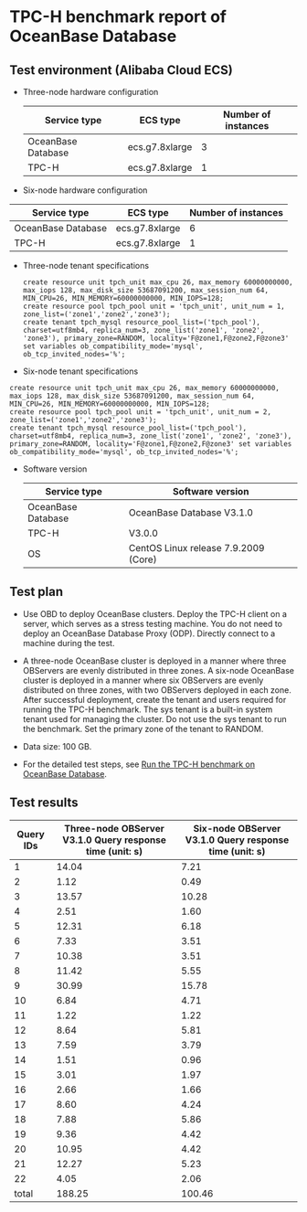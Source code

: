 TPC-H benchmark report of OceanBase Database 
=================================================================



Test environment (Alibaba Cloud ECS) 
---------------------------------------------------------

* Three-node hardware configuration

  

  |    Service type    |    ECS type    | Number of instances |
  |--------------------|----------------|---------------------|
  | OceanBase Database | ecs.g7.8xlarge | 3                   |
  | TPC-H              | ecs.g7.8xlarge | 1                   |

  




<!-- -->

* Six-node hardware configuration

  




|    Service type    |    ECS type    | Number of instances |
|--------------------|----------------|---------------------|
| OceanBase Database | ecs.g7.8xlarge | 6                   |
| TPC-H              | ecs.g7.8xlarge | 1                   |



* Three-node tenant specifications

  ```unknow
  create resource unit tpch_unit max_cpu 26, max_memory 60000000000, max_iops 128, max_disk_size 53687091200, max_session_num 64, MIN_CPU=26, MIN_MEMORY=60000000000, MIN_IOPS=128;
  create resource pool tpch_pool unit = 'tpch_unit', unit_num = 1, zone_list=('zone1','zone2','zone3');
  create tenant tpch_mysql resource_pool_list=('tpch_pool'), charset=utf8mb4, replica_num=3, zone_list('zone1', 'zone2', 'zone3'), primary_zone=RANDOM, locality='F@zone1,F@zone2,F@zone3' set variables ob_compatibility_mode='mysql', ob_tcp_invited_nodes='%';
  ```

  

* Six-node tenant specifications

  




```unknow
create resource unit tpch_unit max_cpu 26, max_memory 60000000000, max_iops 128, max_disk_size 53687091200, max_session_num 64, MIN_CPU=26, MIN_MEMORY=60000000000, MIN_IOPS=128;
create resource pool tpch_pool unit = 'tpch_unit', unit_num = 2, zone_list=('zone1','zone2','zone3');
create tenant tpch_mysql resource_pool_list=('tpch_pool'), charset=utf8mb4, replica_num=3, zone_list('zone1', 'zone2', 'zone3'), primary_zone=RANDOM, locality='F@zone1,F@zone2,F@zone3' set variables ob_compatibility_mode='mysql', ob_tcp_invited_nodes='%';
```



* Software version

  

  |    Service type    |           Software version           |
  |--------------------|--------------------------------------|
  | OceanBase Database | OceanBase Database V3.1.0            |
  | TPC-H              | V3.0.0                               |
  | OS                 | CentOS Linux release 7.9.2009 (Core) |

  




Test plan 
------------------------------

* Use OBD to deploy OceanBase clusters. Deploy the TPC-H client on a server, which serves as a stress testing machine. You do not need to deploy an OceanBase Database Proxy (ODP). Directly connect to a machine during the test.

  

* A three-node OceanBase cluster is deployed in a manner where three OBServers are evenly distributed in three zones. A six-node OceanBase cluster is deployed in a manner where six OBServers are evenly distributed on three zones, with two OBServers deployed in each zone. After successful deployment, create the tenant and users required for running the TPC-H benchmark. The sys tenant is a built-in system tenant used for managing the cluster. Do not use the sys tenant to run the benchmark. Set the primary zone of the tenant to RANDOM.

  

* Data size: 100 GB.

  

* For the detailed test steps, see [Run the TPC-H benchmark on OceanBase Database](/en-US/3.performance-whitepaper/1.run-the-tpc-h-benchmark-on-oceanbase-database.md).

  




Test results 
---------------------------------



| **Query IDs** | **Three-node OBServer V3.1.0**  **Query response time (unit: s)** | **Six-node OBServer V3.1.0**  **Query response time (unit: s)** |
|---------------|-----------------------------------------------------------------------------------|---------------------------------------------------------------------------------|
| 1             | 14.04                                                                             | 7.21                                                                            |
| 2             | 1.12                                                                              | 0.49                                                                            |
| 3             | 13.57                                                                             | 10.28                                                                           |
| 4             | 2.51                                                                              | 1.60                                                                            |
| 5             | 12.31                                                                             | 6.18                                                                            |
| 6             | 7.33                                                                              | 3.51                                                                            |
| 7             | 10.38                                                                             | 3.51                                                                            |
| 8             | 11.42                                                                             | 5.55                                                                            |
| 9             | 30.99                                                                             | 15.78                                                                           |
| 10            | 6.84                                                                              | 4.71                                                                            |
| 11            | 1.22                                                                              | 1.22                                                                            |
| 12            | 8.64                                                                              | 5.81                                                                            |
| 13            | 7.59                                                                              | 3.79                                                                            |
| 14            | 1.51                                                                              | 0.96                                                                            |
| 15            | 3.01                                                                              | 1.97                                                                            |
| 16            | 2.66                                                                              | 1.66                                                                            |
| 17            | 8.60                                                                              | 4.24                                                                            |
| 18            | 7.88                                                                              | 5.86                                                                            |
| 19            | 9.36                                                                              | 4.42                                                                            |
| 20            | 10.95                                                                             | 4.42                                                                            |
| 21            | 12.27                                                                             | 5.23                                                                            |
| 22            | 4.05                                                                              | 2.06                                                                            |
| total         | 188.25                                                                            | 100.46                                                                          |






